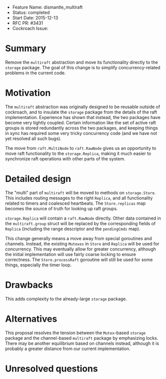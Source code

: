 - Feature Name: dismantle_multiraft
- Status: completed
- Start Date: 2015-12-13
- RFC PR: #3431
- Cockroach Issue:

# Summary

Remove the `multiraft` abstraction and move its functionality directly to the `storage` package. The goal of this change is to simplify concurrency-related problems in the current code.

# Motivation

The `multiraft` abstraction was originally designed to be reusable outside of cockroach, and to insulate the `storage` package from the details of the raft implementation. Experience has shown that instead, the two packages have become very tightly coupled. Certain information like the set of active raft groups is stored redundantly across the two packages, and keeping things in sync has required some very tricky concurrency code (and we have not yet resolved all such bugs).

The move from `raft.MultiNode` to `raft.RawNode` gives us an opportunity to move raft functionality to the `storage.Replica`, making it much easier to synchronize raft operations with other parts of the system.

# Detailed design

The "multi" part of `multiraft` will be moved to methods on `storage.Store`. This includes routing messages to the right `Replica`, and all functionality related to timers and coalesced heartbeats. The `Store.replicas` map becomes the source of truth for looking up raft groups.

`storage.Replica` will contain a `raft.RawNode` directly. Other data contained in the `multiraft.group` struct will be replaced by the corresponding fields of `Replica` (including the range descriptor and the `pendingCmds` map).

This change generally means a move away from special goroutines and channels.
Instead, the existing `Mutexes` in `Store` and `Replica` will be used for concurrency. This may eventually allow for greater concurrency, although the initial implementation will use fairly coarse locking to ensure correctness. The `Store.processRaft` goroutine will still be used for some things, especially the timer loop.

# Drawbacks

This adds complexity to the already-large `storage` package.

# Alternatives

This proposal resolves the tension between the `Mutex`-based `storage` package and the channel-based `multiraft` package by emphasizing locks. There may be another equilibrium based on channels instead, although it is probably a greater distance from our current implementation.

# Unresolved questions
